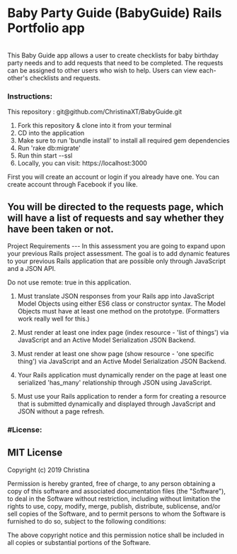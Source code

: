 <h1>Baby Party Guide (BabyGuide) Rails Portfolio app</h1>
<br>
This Baby Guide app allows a user to create checklists for baby birthday party needs and to add requests that need to be completed. The requests can be assigned to other users who wish to help. Users can view each-other's checklists and requests.

<h3>Instructions:</h3> This repository : git@github.com/ChristinaXT/BabyGuide.git

1. Fork this repository & clone into it from your terminal
2. CD into the application
3. Make sure to run 'bundle install' to install all required gem dependencies
4. Run 'rake db:migrate'
5. Run thin start --ssl
6. Locally, you can visit: https://localhost:3000

First you will create an account or login if you already have one. You can create account through Facebook if you like.

You will be directed to the requests page, which will have a list of requests and say whether they have been taken or not.
-----------------------------------------------------------------------------------------------
Project Requirements ---
In this assessment you are going to expand upon your previous Rails project assessment. The goal is to add dynamic features to your previous Rails application that are possible only through JavaScript and a JSON API.

Do not use remote: true in this application.

1) Must translate JSON responses from your Rails app into JavaScript Model Objects using either ES6 class or constructor syntax. The Model Objects must have at least one method on the prototype. (Formatters work really well for this.)

2) Must render at least one index page (index resource - 'list of things') via JavaScript and an Active Model Serialization JSON Backend.

3) Must render at least one show page (show resource - 'one specific thing') via JavaScript and an Active Model Serialization JSON Backend.

4) Your Rails application must dynamically render on the page at least one serialized 'has_many' relationship through JSON using JavaScript.

5) Must use your Rails application to render a form for creating a resource that is submitted dynamically and displayed through JavaScript and JSON without a page refresh.


<h3>#License:</h3>


<h2>MIT License</h2>

Copyright (c) 2019 Christina

Permission is hereby granted, free of charge, to any person obtaining a copy
of this software and associated documentation files (the "Software"), to deal
in the Software without restriction, including without limitation the rights
to use, copy, modify, merge, publish, distribute, sublicense, and/or sell
copies of the Software, and to permit persons to whom the Software is
furnished to do so, subject to the following conditions:

The above copyright notice and this permission notice shall be included in all
copies or substantial portions of the Software.
